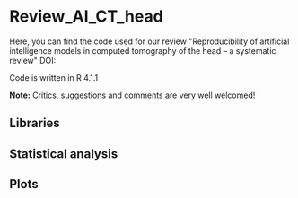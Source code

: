 # Review_AI_CT_head
Here, you can find the code used for our review "Reproducibility of artificial intelligence models in computed tomography of the head – a systematic review"
DOI:

Code is written in R 4.1.1


**Note:** Critics, suggestions and comments are very well welcomed!

## Libraries

## Statistical analysis

## Plots
